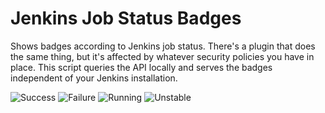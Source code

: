 Jenkins Job Status Badges
=========================

Shows badges according to Jenkins job status. There's a plugin that does the same thing, but it's affected by whatever security policies you have in place. 
This script queries the API locally and serves the badges independent of your Jenkins installation.

![Success](https://raw.github.com/gigablah/jenkins-status/master/images/success.png) ![Failure](https://raw.github.com/gigablah/jenkins-status/master/images/failure.png) ![Running](https://raw.github.com/gigablah/jenkins-status/master/images/running.png) ![Unstable](https://raw.github.com/gigablah/jenkins-status/master/images/unstable.png)
